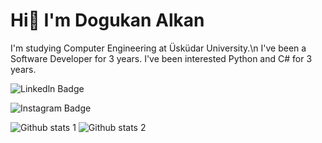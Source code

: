 # Hi👋 I'm Dogukan Alkan
I'm studying Computer Engineering at Üsküdar University.\n
I've been a Software Developer for 3 years. I've been interested Python and C# for 3 years.

![Linkedln Badge](https://img.shields.io/badge/-Linkedln-C13584?style=flat-quare&labelColor=C13584&logo=linkedln&logoColor=white&link=https://www.linkedin.com/in/dogukan-alkan-developer/)


![Instagram Badge](https://img.shields.io/badge/-Instagram-C13584?style=flat-quare&labelColor=C13584&logo=instagram&logoColor=white&link=https://www.instagram.com/mlh_dgkn/)

![Github stats 1](https://github-readme-stats.vercel.app/api?username=mlh-dgkn&show_icons=true&theme=gradient) 
![Github stats 2](https://github-readme-stats.vercel.app/api?username=mlh-dgkn&show_icons=true&theme=radical)
